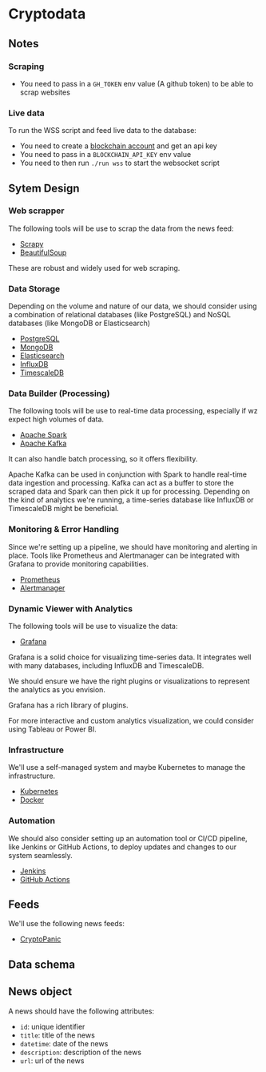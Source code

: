 # Cryptodata

## Notes
### Scraping
- You need to pass in a `GH_TOKEN` env value (A github token) to be able to scrap websites

### Live data
To run the WSS script and feed live data to the database:
- You need to create a [blockchain account](https://www.exchange.blockchain.com) and get an api key
- You need to pass in a `BLOCKCHAIN_API_KEY` env value
- You need to then run `./run wss` to start the websocket script

## Sytem Design

### Web scrapper

The following tools will be use to scrap the data from the news feed:

- [Scrapy](https://scrapy.org/)
- [BeautifulSoup](https://www.crummy.com/software/BeautifulSoup/bs4/doc/)

These are robust and widely used for web scraping.

### Data Storage

Depending on the volume and nature of our data, we should consider using a combination of relational databases (like PostgreSQL) and NoSQL databases (like MongoDB or Elasticsearch)

- [PostgreSQL](https://www.postgresql.org/)
- [MongoDB](https://www.mongodb.com/)
- [Elasticsearch](https://www.elastic.co/)
- [InfluxDB](https://www.influxdata.com/)
- [TimescaleDB](https://www.timescale.com/)

### Data Builder (Processing)

The following tools will be use to real-time data processing, especially if wz expect high volumes of data.

- [Apache Spark](https://spark.apache.org/)
- [Apache Kafka](https://kafka.apache.org/)

It can also handle batch processing, so it offers flexibility.

Apache Kafka can be used in conjunction with Spark to handle real-time data ingestion and processing.
Kafka can act as a buffer to store the scraped data and Spark can then pick it up for processing.
Depending on the kind of analytics we're running, a time-series database like InfluxDB or TimescaleDB might be beneficial.

### Monitoring & Error Handling

Since we're setting up a pipeline, we should have monitoring and alerting in place. Tools like Prometheus and Alertmanager can be integrated with Grafana to provide monitoring capabilities.

- [Prometheus](https://prometheus.io/)
- [Alertmanager](https://prometheus.io/docs/alerting/latest/alertmanager/)

### Dynamic Viewer with Analytics

The following tools will be use to visualize the data:

- [Grafana](https://grafana.com/)

Grafana is a solid choice for visualizing time-series data. It integrates well with many databases, including InfluxDB and TimescaleDB.

We should ensure we have the right plugins or visualizations to represent the analytics as you envision.

Grafana has a rich library of plugins.

For more interactive and custom analytics visualization, we could consider using Tableau or Power BI.

### Infrastructure

We'll use a self-managed system and maybe Kubernetes to manage the infrastructure.

- [Kubernetes](https://kubernetes.io/)
- [Docker](https://www.docker.com/)

### Automation

We should also consider setting up an automation tool or CI/CD pipeline, like Jenkins or GitHub Actions, to deploy updates and changes to our system seamlessly.

- [Jenkins](https://www.jenkins.io/)
- [GitHub Actions](https://github.com)

## Feeds

We'll use the following news feeds:

- [CryptoPanic](https://cryptopanic.com/news/)

## Data schema

## News object

A news should have the following attributes:

- `id`: unique identifier
- `title`: title of the news
- `datetime`: date of the news
- `description`: description of the news
- `url`: url of the news
